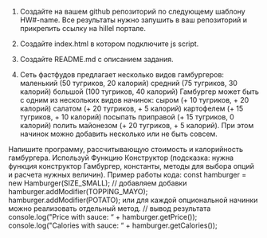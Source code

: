 1. Создайте на вашем github репозиторий по следующему шаблону HW#-name. Все результаты нужно запушить в ваш репозиторий и прикрепить ссылку на hillel портале.

2. Создайте index.html в котором подключите js script.

3. Создайте README.md с описанием задания.

4. Сеть фастфудов предлагает несколько видов гамбургеров:
        маленький (50 тугриков, 20 калорий)
        средний (75 тугриков, 30 калорий)
        большой (100 тугриков, 40 калорий)
Гамбургер может быть с одним из нескольких видов начинок:
        сыром (+ 10 тугриков, + 20 калорий)
        салатом (+ 20 тугриков, + 5 калорий)
        картофелем (+ 15 тугриков, + 10 калорий)
        посыпать приправой (+ 15 тугриков, 0 калорий)
        полить майонезом (+ 20 тугриков, + 5 калорий).
При этом начинок можно добавить несколько или не быть совсем.

Напишите программу, рассчитывающую стоимость и калорийность гамбургера. Используй Функцию Конструктор (подсказка: нужна функция конструктор Гамбургер, константы, методы для выбора опций и расчета нужных величин).
Пример работы кода:
const hamburger = new Hamburger(SIZE_SMALL);
// добавляем добавки
hamburger.addModifier(TOPPING_MAYO);
hamburger.addModifier(POTATO);
или для каждой опциональной начинки можно реализовать отдельный метод.
// вывод результата
console.log("Price with sauce: “ + hamburger.getPrice());
console.log("Calories with sauce: “ + hamburger.getCalories());
